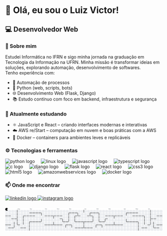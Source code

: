 <h1 align="left">👋 Olá, eu sou o Luiz Victor!</h1>

<h2 align="left">💻 Desenvolvedor Web</h2>

<h3 align="left">🚀 Sobre mim</h3>

<p align="left">Estudei Informática no IFRN e sigo minha jornada na graduação em Tecnologia da Informação na UFRN. Minha missão é transformar ideias em soluções, explorando automação, desenvolvimento de softwares. <br>Tenho experiência com:</p>
<ul>
  <li>🔧 Automação de processos</li>
  <li>🐍 Python (web, scripts, bots)</li>
  <li>🌐 Desenvolvimento Web (Flask, Django)</li>
  <li>📚 Estudo contínuo com foco em backend, infraestrutura e segurança</li>
</ul>

<h3 align="left">🌱 Atualmente estudando</h3>
<ul>
  <li>⚛️ JavaScript e React – criando interfaces modernas e interativas<br></li>
  <li>☁️ AWS re/Start – computação em nuvem e boas práticas com a AWS</li>
  <li>🐳 Docker – containers para ambientes leves e replicáveis</li>
</ul>

<h3 align="left">⚙️ Tecnologias e ferramentas</h3>

<div align="left">
  <img src="https://cdn.jsdelivr.net/gh/devicons/devicon/icons/python/python-original.svg" height="40" alt="python logo"  />
  <img width="12" />
  <img src="https://cdn.jsdelivr.net/gh/devicons/devicon/icons/linux/linux-original.svg" height="40" alt="linux logo"  />
  <img width="12" />
  <img src="https://cdn.jsdelivr.net/gh/devicons/devicon/icons/javascript/javascript-original.svg" height="40" alt="javascript logo"  />
  <img width="12" />
  <img src="https://cdn.jsdelivr.net/gh/devicons/devicon/icons/typescript/typescript-original.svg" height="40" alt="typescript logo"  />
  <img width="12" />
  <img src="https://cdn.jsdelivr.net/gh/devicons/devicon/icons/c/c-original.svg" height="40" alt="c logo"  />
  <img width="12" />
  <img src="https://cdn.jsdelivr.net/gh/devicons/devicon/icons/django/django-plain.svg" height="40" alt="django logo"  />
  <img width="12" />
  <img src="https://cdn.jsdelivr.net/gh/devicons/devicon/icons/flask/flask-original.svg" height="40" alt="flask logo"  />
  <img width="12" />
  <img src="https://cdn.jsdelivr.net/gh/devicons/devicon/icons/react/react-original.svg" height="40" alt="react logo"  />
  <img width="12" />
  <img src="https://cdn.jsdelivr.net/gh/devicons/devicon/icons/css3/css3-original.svg" height="40" alt="css3 logo"  />
  <img width="12" />
  <img src="https://cdn.jsdelivr.net/gh/devicons/devicon/icons/html5/html5-original.svg" height="40" alt="html5 logo"  />
  <img width="12" />
  <img src="https://cdn.jsdelivr.net/gh/devicons/devicon/icons/amazonwebservices/amazonwebservices-line-wordmark.svg" height="40" alt="amazonwebservices logo"  />
  <img width="12" />
  <img src="https://cdn.jsdelivr.net/gh/devicons/devicon/icons/docker/docker-original.svg" height="40" alt="docker logo"  />
</div>

<h3 align="left">📫 Onde me encontrar</h3>

<div align="left">
  <a href="https://www.linkedin.com/in/luiz-victor-b86967257/" target="_blank">
    <img src="https://raw.githubusercontent.com/maurodesouza/profile-readme-generator/master/src/assets/icons/social/linkedin/default.svg" width="39" height="27" alt="linkedin logo"  />
  </a>
  <a href="https://www.instagram.com/luizvictxz/#" target="_blank">
    <img src="https://raw.githubusercontent.com/maurodesouza/profile-readme-generator/master/src/assets/icons/social/instagram/default.svg" width="39" height="27" alt="instagram logo"  />
  </a>
</div>

###

<picture>
  <source media="(prefers-color-scheme: dark)" srcset="https://raw.githubusercontent.com/luizvictxz/luizvictxz/output/pacman-contribution-graph-dark.svg">
  <source media="(prefers-color-scheme: light)" srcset="https://raw.githubusercontent.com/luizvictxz/luizvictxz/output/pacman-contribution-graph.svg">
  <img alt="pacman contribution graph" src="https://raw.githubusercontent.com/luizvictxz/luizvictxz/output/pacman-contribution-graph.svg">
</picture>

###
